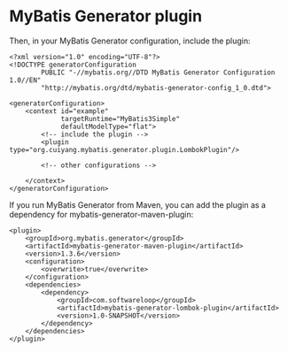 # MyBatis Generator plugin

Then, in your MyBatis Generator configuration, include the plugin:

    <?xml version="1.0" encoding="UTF-8"?>
    <!DOCTYPE generatorConfiguration
            PUBLIC "-//mybatis.org//DTD MyBatis Generator Configuration 1.0//EN"
            "http://mybatis.org/dtd/mybatis-generator-config_1_0.dtd">

    <generatorConfiguration>
        <context id="example"
                 targetRuntime="MyBatis3Simple"
                 defaultModelType="flat">
            <!-- include the plugin -->
            <plugin type="org.cuiyang.mybatis.generator.plugin.LombokPlugin"/>

            <!-- other configurations -->

        </context>
    </generatorConfiguration>

If you run MyBatis Generator from Maven, you can add the plugin as a dependency
for mybatis-generator-maven-plugin:

    <plugin>
        <groupId>org.mybatis.generator</groupId>
        <artifactId>mybatis-generator-maven-plugin</artifactId>
        <version>1.3.6</version>
        <configuration>
            <overwrite>true</overwrite>
        </configuration>
        <dependencies>
            <dependency>
                <groupId>com.softwareloop</groupId>
                <artifactId>mybatis-generator-lombok-plugin</artifactId>
                <version>1.0-SNAPSHOT</version>
            </dependency>
        </dependencies>
    </plugin>
